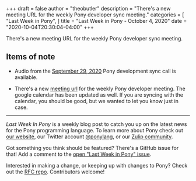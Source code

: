 +++
draft = false
author = "theobutler"
description = "There's a new meeting URL for the weekly Pony developer sync meeting."
categories = [
    "Last Week in Pony",
]
title = "Last Week in Pony - October 4, 2020"
date = "2020-10-04T20:30:04-04:00"
+++

There's a new meeting URL for the weekly Pony developer sync meeting.
<!--more-->

## Items of note

- Audio from the [September 29, 2020](https://sync-recordings.ponylang.io/r/2020_09_29.m4a) Pony development sync call is available.

- There's a new [meeting url](https://us02web.zoom.us/j/81413023569?pwd=ODRrQUJKNUFzNDdydzN6WTNpMEtaZz09) for the weekly Pony developer meeting. The google calendar has been updated as well. If you are syncing with the calendar, you should be good, but we wanted to let you know just in case.

---

_Last Week In Pony_ is a weekly blog post to catch you up on the latest news for the Pony programming language. To learn more about Pony check out [our website](https://ponylang.io), our Twitter account [@ponylang](https://twitter.com/ponylang), or our [Zulip community](https://ponylang.zulipchat.com).

Got something you think should be featured? There's a GitHub issue for that! Add a comment to the [open "Last Week in Pony" issue](https://github.com/ponylang/ponylang.github.io/issues?q=is%3Aissue+is%3Aopen+label%3Alast-week-in-pony).

Interested in making a change, or keeping up with changes to Pony? Check out the [RFC repo](https://github.com/ponylang/rfcs). Contributors welcome!
